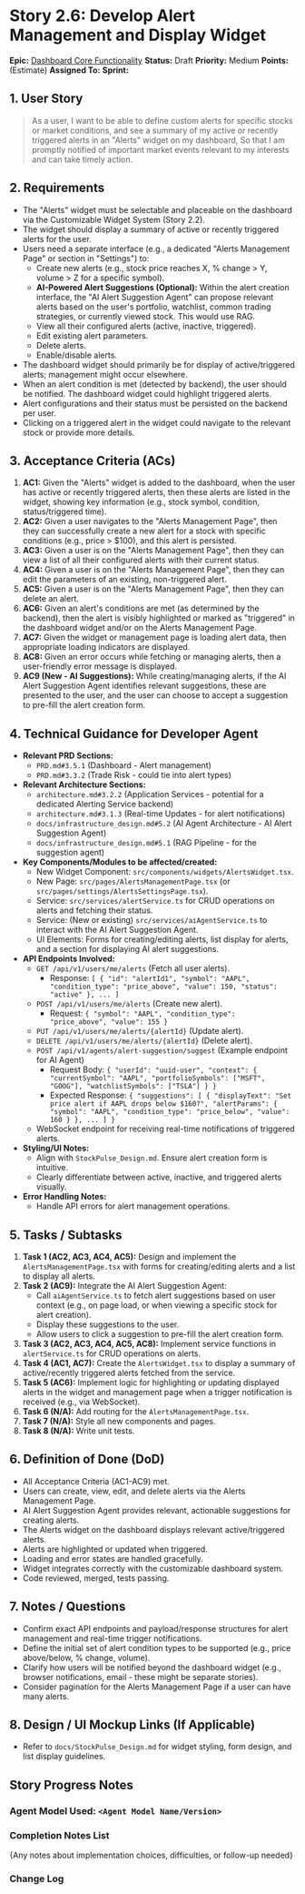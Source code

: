 # Story 2.6: Develop Alert Management and Display Widget

**Epic:** [Dashboard Core Functionality](../epic-2.md)
**Status:** Draft
**Priority:** Medium
**Points:** (Estimate)
**Assigned To:** 
**Sprint:** 

## 1. User Story

> As a user,
> I want to be able to define custom alerts for specific stocks or market conditions, and see a summary of my active or recently triggered alerts in an "Alerts" widget on my dashboard,
> So that I am promptly notified of important market events relevant to my interests and can take timely action.

## 2. Requirements

*   The "Alerts" widget must be selectable and placeable on the dashboard via the Customizable Widget System (Story 2.2).
*   The widget should display a summary of active or recently triggered alerts for the user.
*   Users need a separate interface (e.g., a dedicated "Alerts Management Page" or section in "Settings") to:
    *   Create new alerts (e.g., stock price reaches X, % change > Y, volume > Z for a specific symbol).
    *   **AI-Powered Alert Suggestions (Optional):** Within the alert creation interface, the "AI Alert Suggestion Agent" can propose relevant alerts based on the user's portfolio, watchlist, common trading strategies, or currently viewed stock. This would use RAG.
    *   View all their configured alerts (active, inactive, triggered).
    *   Edit existing alert parameters.
    *   Delete alerts.
    *   Enable/disable alerts.
*   The dashboard widget should primarily be for display of active/triggered alerts; management might occur elsewhere.
*   When an alert condition is met (detected by backend), the user should be notified. The dashboard widget could highlight triggered alerts.
*   Alert configurations and their status must be persisted on the backend per user.
*   Clicking on a triggered alert in the widget could navigate to the relevant stock or provide more details.

## 3. Acceptance Criteria (ACs)

1.  **AC1:** Given the "Alerts" widget is added to the dashboard, when the user has active or recently triggered alerts, then these alerts are listed in the widget, showing key information (e.g., stock symbol, condition, status/triggered time).
2.  **AC2:** Given a user navigates to the "Alerts Management Page", then they can successfully create a new alert for a stock with specific conditions (e.g., price > $100), and this alert is persisted.
3.  **AC3:** Given a user is on the "Alerts Management Page", then they can view a list of all their configured alerts with their current status.
4.  **AC4:** Given a user is on the "Alerts Management Page", then they can edit the parameters of an existing, non-triggered alert.
5.  **AC5:** Given a user is on the "Alerts Management Page", then they can delete an alert.
6.  **AC6:** Given an alert's conditions are met (as determined by the backend), then the alert is visibly highlighted or marked as "triggered" in the dashboard widget and/or on the Alerts Management Page.
7.  **AC7:** Given the widget or management page is loading alert data, then appropriate loading indicators are displayed.
8.  **AC8:** Given an error occurs while fetching or managing alerts, then a user-friendly error message is displayed.
9.  **AC9 (New - AI Suggestions):** While creating/managing alerts, if the AI Alert Suggestion Agent identifies relevant suggestions, these are presented to the user, and the user can choose to accept a suggestion to pre-fill the alert creation form.

## 4. Technical Guidance for Developer Agent

*   **Relevant PRD Sections:**
    *   `PRD.md#3.5.1` (Dashboard - Alert management)
    *   `PRD.md#3.3.2` (Trade Risk - could tie into alert types)
*   **Relevant Architecture Sections:**
    *   `architecture.md#3.2.2` (Application Services - potential for a dedicated Alerting Service backend)
    *   `architecture.md#3.1.3` (Real-time Updates - for alert notifications)
    *   `docs/infrastructure_design.md#5.2` (AI Agent Architecture - AI Alert Suggestion Agent)
    *   `docs/infrastructure_design.md#5.1` (RAG Pipeline - for the suggestion agent)
*   **Key Components/Modules to be affected/created:**
    *   New Widget Component: `src/components/widgets/AlertsWidget.tsx`.
    *   New Page: `src/pages/AlertsManagementPage.tsx` (or `src/pages/settings/AlertsSettingsPage.tsx`).
    *   Service: `src/services/alertService.ts` for CRUD operations on alerts and fetching their status.
    *   Service: (New or existing) `src/services/aiAgentService.ts` to interact with the AI Alert Suggestion Agent.
    *   UI Elements: Forms for creating/editing alerts, list display for alerts, and a section for displaying AI alert suggestions.
*   **API Endpoints Involved:**
    *   `GET /api/v1/users/me/alerts` (Fetch all user alerts).
        *   Response: `[ { "id": "alertId1", "symbol": "AAPL", "condition_type": "price_above", "value": 150, "status": "active" }, ... ]`
    *   `POST /api/v1/users/me/alerts` (Create new alert).
        *   Request: `{ "symbol": "AAPL", "condition_type": "price_above", "value": 155 }`
    *   `PUT /api/v1/users/me/alerts/{alertId}` (Update alert).
    *   `DELETE /api/v1/users/me/alerts/{alertId}` (Delete alert).
    *   `POST /api/v1/agents/alert-suggestion/suggest` (Example endpoint for AI Agent)
        *   Request Body: `{ "userId": "uuid-user", "context": { "currentSymbol": "AAPL", "portfolioSymbols": ["MSFT", "GOOG"], "watchlistSymbols": ["TSLA"] } }`
        *   Expected Response: `{ "suggestions": [ { "displayText": "Set price alert if AAPL drops below $160?", "alertParams": { "symbol": "AAPL", "condition_type": "price_below", "value": 160 } }, ... ] }`
    *   WebSocket endpoint for receiving real-time notifications of triggered alerts.
*   **Styling/UI Notes:**
    *   Align with `StockPulse_Design.md`. Ensure alert creation form is intuitive.
    *   Clearly differentiate between active, inactive, and triggered alerts visually.
*   **Error Handling Notes:**
    *   Handle API errors for alert management operations.

## 5. Tasks / Subtasks

1.  **Task 1 (AC2, AC3, AC4, AC5):** Design and implement the `AlertsManagementPage.tsx` with forms for creating/editing alerts and a list to display all alerts.
2.  **Task 2 (AC9):** Integrate the AI Alert Suggestion Agent:
    *   Call `aiAgentService.ts` to fetch alert suggestions based on user context (e.g., on page load, or when viewing a specific stock for alert creation).
    *   Display these suggestions to the user.
    *   Allow users to click a suggestion to pre-fill the alert creation form.
3.  **Task 3 (AC2, AC3, AC4, AC5, AC8):** Implement service functions in `alertService.ts` for CRUD operations on alerts.
4.  **Task 4 (AC1, AC7):** Create the `AlertsWidget.tsx` to display a summary of active/recently triggered alerts fetched from the service.
5.  **Task 5 (AC6):** Implement logic for highlighting or updating displayed alerts in the widget and management page when a trigger notification is received (e.g., via WebSocket).
6.  **Task 6 (N/A):** Add routing for the `AlertsManagementPage.tsx`.
7.  **Task 7 (N/A):** Style all new components and pages.
8.  **Task 8 (N/A):** Write unit tests.

## 6. Definition of Done (DoD)

*   All Acceptance Criteria (AC1-AC9) met.
*   Users can create, view, edit, and delete alerts via the Alerts Management Page.
*   AI Alert Suggestion Agent provides relevant, actionable suggestions for creating alerts.
*   The Alerts widget on the dashboard displays relevant active/triggered alerts.
*   Alerts are highlighted or updated when triggered.
*   Loading and error states are handled gracefully.
*   Widget integrates correctly with the customizable dashboard system.
*   Code reviewed, merged, tests passing.

## 7. Notes / Questions

*   Confirm exact API endpoints and payload/response structures for alert management and real-time trigger notifications.
*   Define the initial set of alert condition types to be supported (e.g., price above/below, % change, volume).
*   Clarify how users will be notified beyond the dashboard widget (e.g., browser notifications, email - these might be separate stories).
*   Consider pagination for the Alerts Management Page if a user can have many alerts.

## 8. Design / UI Mockup Links (If Applicable)

*   Refer to `docs/StockPulse_Design.md` for widget styling, form design, and list display guidelines.

## Story Progress Notes

### Agent Model Used: `<Agent Model Name/Version>`

### Completion Notes List

{Any notes about implementation choices, difficulties, or follow-up needed}

### Change Log 